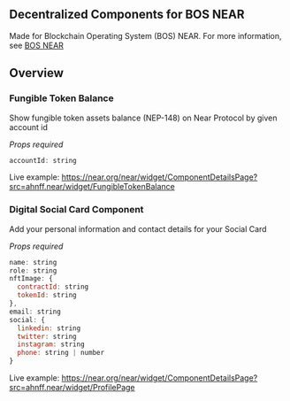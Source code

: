 ## Decentralized Components for BOS NEAR

Made for Blockchain Operating System (BOS) NEAR. For more information, see [BOS NEAR](https://docs.near.org/bos/api/home)

## Overview
### Fungible Token Balance
Show fungible token assets balance (NEP-148) on Near Protocol by given account id

*Props required*
```js
accountId: string
```
Live example: https://near.org/near/widget/ComponentDetailsPage?src=ahnff.near/widget/FungibleTokenBalance
 

### Digital Social Card Component
Add your personal information and contact details for your Social Card


*Props  required*
```js
name: string
role: string
nftImage: {
  contractId: string
  tokenId: string
},
email: string
social: {
  linkedin: string
  twitter: string
  instagram: string
  phone: string | number
}
```
Live example: https://near.org/near/widget/ComponentDetailsPage?src=ahnff.near/widget/ProfilePage